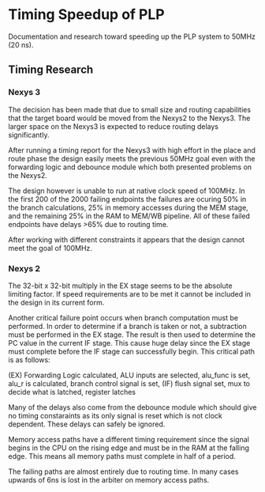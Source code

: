 # Timing Speedup of PLP #

Documentation and research toward speeding up the PLP system to 50MHz (20 ns).


## Timing Research ##
### Nexys 3 ###
The decision has been made that due to small size and routing capabilities that the target board would be moved from the Nexys2 to the Nexys3. The larger space on the Nexys3 is expected to reduce routing delays significantly.

After running a timing report for the Nexys3 with high effort in the place and route phase the design easily meets the previous 50MHz goal even with the forwarding logic and debounce module which both presented problems on the Nexys2.

The design however is unable to run at native clock speed of 100MHz.  In the first 200 of the 2000 failing endpoints the failures are ocuring 50% in the branch calculations, 25% in memory accesses during the MEM stage, and the remaining 25% in the RAM to MEM/WB pipeline. All of these failed endpoints have delays >65% due to routing time.

After working with different constraints it appears that the design cannot meet the goal of 100MHz.


### Nexys 2 ###
The 32-bit x 32-bit multiply in the EX stage seems to be the absolute limiting factor. If speed requirements are to be met it cannot be included in the design in its current form.

Another critical failure point occurs when branch computation must be performed. In order to determine if a branch is taken or not, a subtraction must be performed in the EX stage. The result is then used to determine the PC value in the current IF stage. This cause huge delay since the EX stage must complete before the IF stage can successfully begin. This critical path is as follows:

(EX) Forwarding Logic calculated, ALU inputs are selected, alu\_func is set, alu\_r is calculated, branch control signal is set, (IF) flush signal set, mux to decide what is latched, register latches


Many of the delays also come from the debounce module which should give no timing constaraints as its only signal is reset which is not clock dependent. These delays can safely be ignored.

Memory access paths have a different timing requirement since the signal begins in the CPU on the rising edge and must be in the RAM at the falling edge. This means all memory paths must complete in half of a period.

The failing paths are almost entirely due to routing time. In many cases upwards of 6ns is lost in the arbiter on memory access paths.
